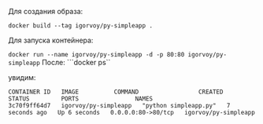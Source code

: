 Для создания образа: 

```docker build --tag igorvoy/py-simpleapp .```


Для запуска контейнера:

```docker run --name igorvoy/py-simpleapp -d -p 80:80 igorvoy/py-simpleapp```
После: 
```docker ps``

увидим: 
```
CONTAINER ID   IMAGE          COMMAND                 CREATED         STATUS         PORTS                NAMES
3c70f9ff64d7   igorvoy/py-simpleapp   "python simpleapp.py"   7 seconds ago   Up 6 seconds   0.0.0.0:80->80/tcp   igorvoy/py-simpleapp
```